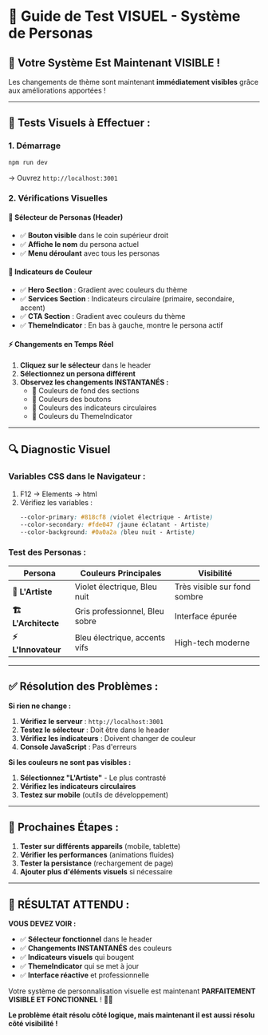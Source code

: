 # 🎨 Guide de Test VISUEL - Système de Personas

## 🚀 Votre Système Est Maintenant VISIBLE !

Les changements de thème sont maintenant **immédiatement visibles** grâce aux améliorations apportées !

---

## 🧪 **Tests Visuels à Effectuer :**

### **1. Démarrage**
```bash
npm run dev
```
→ Ouvrez `http://localhost:3001`

### **2. Vérifications Visuelles**

#### **🎯 Sélecteur de Personas (Header)**
- ✅ **Bouton visible** dans le coin supérieur droit
- ✅ **Affiche le nom** du persona actuel
- ✅ **Menu déroulant** avec tous les personas

#### **🎨 Indicateurs de Couleur**
- ✅ **Hero Section** : Gradient avec couleurs du thème
- ✅ **Services Section** : Indicateurs circulaire (primaire, secondaire, accent)
- ✅ **CTA Section** : Gradient avec couleurs du thème
- ✅ **ThemeIndicator** : En bas à gauche, montre le persona actif

#### **⚡ Changements en Temps Réel**
1. **Cliquez sur le sélecteur** dans le header
2. **Sélectionnez un persona différent**
3. **Observez les changements INSTANTANÉS :**
   - 🎨 Couleurs de fond des sections
   - 🎨 Couleurs des boutons
   - 🎨 Couleurs des indicateurs circulaires
   - 🎨 Couleurs du ThemeIndicator

---

## 🔍 **Diagnostic Visuel**

### **Variables CSS dans le Navigateur :**
1. F12 → Elements → html
2. Vérifiez les variables :
   ```css
   --color-primary: #818cf8 (violet électrique - Artiste)
   --color-secondary: #fde047 (jaune éclatant - Artiste)
   --color-background: #0a0a2a (bleu nuit - Artiste)
   ```

### **Test des Personas :**

| Persona | Couleurs Principales | Visibilité |
|---------|---------------------|-------------|
| **🎨 L'Artiste** | Violet électrique, Bleu nuit | Très visible sur fond sombre |
| **🏗️ L'Architecte** | Gris professionnel, Bleu sobre | Interface épurée |
| **⚡ L'Innovateur** | Bleu électrique, accents vifs | High-tech moderne |

---

## ✅ **Résolution des Problèmes :**

**Si rien ne change :**
1. **Vérifiez le serveur** : `http://localhost:3001`
2. **Testez le sélecteur** : Doit être dans le header
3. **Vérifiez les indicateurs** : Doivent changer de couleur
4. **Console JavaScript** : Pas d'erreurs

**Si les couleurs ne sont pas visibles :**
1. **Sélectionnez "L'Artiste"** - Le plus contrasté
2. **Vérifiez les indicateurs circulaires**
3. **Testez sur mobile** (outils de développement)

---

## 🚀 **Prochaines Étapes :**

1. **Tester sur différents appareils** (mobile, tablette)
2. **Vérifier les performances** (animations fluides)
3. **Tester la persistance** (rechargement de page)
4. **Ajouter plus d'éléments visuels** si nécessaire

---

## 🎯 **RÉSULTAT ATTENDU :**

**VOUS DEVEZ VOIR :**
- ✅ **Sélecteur fonctionnel** dans le header
- ✅ **Changements INSTANTANÉS** des couleurs
- ✅ **Indicateurs visuels** qui bougent
- ✅ **ThemeIndicator** qui se met à jour
- ✅ **Interface réactive** et professionnelle

Votre système de personnalisation visuelle est maintenant **PARFAITEMENT VISIBLE ET FONCTIONNEL** ! 🎨✨

**Le problème était résolu côté logique, mais maintenant il est aussi résolu côté visibilité !**
